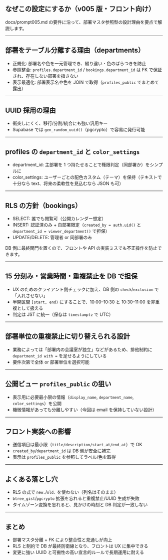 ## なぜこの設定にするか（v005 版・フロント向け）

docs/prompt005.md の要件に沿って、部署マスタ参照型の設計理由を要点で解説します。

---

## 部署をテーブル分離する理由（departments）

- 正規化: 部署名や色を一元管理でき、綴り違い・色のばらつきを防止
- 参照整合: `profiles.department_id` / `bookings.department_id` は FK で保証され、存在しない部署を指さない
- 表示最適化: 部署表示名や色を JOIN で取得（`profiles_public` でまとめて露出）

---

## UUID 採用の理由

- 衝突しにくく、移行/分割/統合にも強い汎用キー
- Supabase では `gen_random_uuid()`（pgcrypto）で容易に発行可能

---

## profiles の `department_id` と `color_settings`

- department_id: 主部署を 1 つ持たせることで権限判定（同部署か）をシンプルに
- color_settings: ユーザーごとの配色カスタム（テーマ）を保持（テキストで十分なら text、将来の柔軟性を見込むなら JSON も可）

---

## RLS の方針（bookings）

- SELECT: 誰でも閲覧可（公開カレンダー想定）
- INSERT: 認証済のみ + 自部署限定（`created_by = auth.uid()` と `department_id = viewer_department()` で担保）
- UPDATE/DELETE: 管理者 or 同部署のみ

DB 側に最終関門を置くので、フロントや API の実装ミスでも不正操作を防止できます。

---

## 15 分刻み・営業時間・重複禁止を DB で担保

- UX のためのクライアント側チェックに加え、DB 側の `check`/`exclusion` で「入れさせない」
- 半開区間 `[start, end)` にすることで、10:00–10:30 と 10:30–11:00 を非重複として扱える
- 判定は JST に統一（保存は `timestamptz` で UTC）

---

## 部署単位の重複禁止に切り替えられる設計

- 業務によっては「部署内の会議室が独立」などがあるため、排他制約に `department_id with =` を足せるようにしている
- 要件次第で全体 or 部署単位を選択可能

---

## 公開ビュー `profiles_public` の狙い

- 表示用に必要最小限の情報（`display_name`, `department_name`, `color_settings`）を公開
- 機微情報があっても分離しやすい（今回は email を保持していない設計）

---

## フロント実装への影響

- 送信項目は最小限（`title/description/start_at/end_at`）で OK
- `created_by`/`department_id` は DB 側が安全に補完
- 表示は `profiles_public` を参照してラベル/色を取得

---

## よくある落とし穴

- RLS の式で `new.`/`old.` を使わない（列名はそのまま）
- `btree_gist`/`pgcrypto` 拡張を忘れると重複禁止/UUID 生成が失敗
- タイムゾーン変換を忘れると、見かけの時刻と DB 判定が一致しない

---

## まとめ

- 部署マスタ分離 + FK により整合性と見通しが向上
- RLS と制約で DB が最終防衛線となり、フロントは UX に集中できる
- 変更に強い UUID と可搬性の高い宣言的ルールで長期運用に耐える

